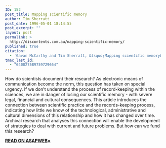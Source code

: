 ```yaml
---
ID: 152
post_title: Mapping scientific memory
author: Tim Sherratt
post_date: 1996-05-01 18:14:55
post_excerpt: ""
layout: post
permalink: >
  http://discontents.com.au/mapping-scientific-memory/
published: true
citation:
  - 'Gavan McCarthy and Tim Sherratt, &lsquo;Mapping scientific memory&rsquo;, <em>Archives and Manuscripts</em>, vol. 24, no. 1, May 1996.'
tmac_last_id:
  - "640027589759729664"
---
```

How do scientists document their research? As electronic means of communication become the norm, this question has taken on special urgency. If we don't understand the process of record-keeping within the sciences, we are in danger of losing our scientific memory - with severe legal, financial and cultural consequences. This article introduces the connection between scientific practice and the records-keeping process, indicating how little we know of the technological, administrative and cultural dimensions of this relationship and how it has changed over time. Archival research that analyses this connection will enable the development of strategies to deal with current and future problems. But how can we fund this research?

<strong><a title="Mapping scientific memory" href="http://www.asap.unimelb.edu.au/pubs/articles/gjm/mapscimem.htm">READ ON ASAPWEB»</a></strong>